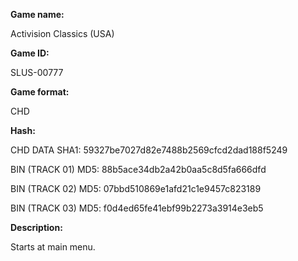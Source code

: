 **Game name:**

Activision Classics (USA)

**Game ID:**

SLUS-00777

**Game format:**

CHD

**Hash:**

CHD DATA SHA1: 59327be7027d82e7488b2569cfcd2dad188f5249

BIN (TRACK 01) MD5: 88b5ace34db2a42b0aa5c8d5fa666dfd

BIN (TRACK 02) MD5: 07bbd510869e1afd21c1e9457c823189

BIN (TRACK 03) MD5: f0d4ed65fe41ebf99b2273a3914e3eb5

**Description:**

Starts at main menu.